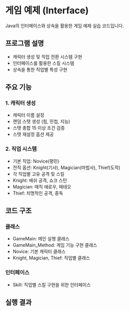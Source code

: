 # 게임 예제 (Interface)
Java의 인터페이스와 상속을 활용한 게임 예제 실습 코드입니다.

## 프로그램 설명
- 캐릭터 생성 및 직업 전환 시스템 구현
- 인터페이스를 활용한 스킬 시스템
- 상속을 통한 직업별 특성 구현

## 주요 기능
### 1. 캐릭터 생성
- 캐릭터 이름 설정
- 랜덤 스탯 생성 (힘, 민첩, 지능)
- 스탯 총합 15 이상 조건 검증
- 스탯 재설정 옵션 제공

### 2. 직업 시스템
- 기본 직업: Novice(평민)
- 전직 옵션: Knight(기사), Magician(마법사), Thief(도적)
- 각 직업별 고유 공격 및 스킬
 - Knight: 배쉬 공격, 쇼크 스턴
 - Magician: 매직 애로우, 메테오
 - Thief: 치명적인 공격, 중독

## 코드 구조
### 클래스
- GameMain: 메인 실행 클래스
- GameMain_Method: 게임 기능 구현 클래스
- Novice: 기본 캐릭터 클래스
- Knight, Magician, Thief: 직업별 클래스

### 인터페이스
- Skill: 직업별 스킬 구현을 위한 인터페이스

## 실행 결과


